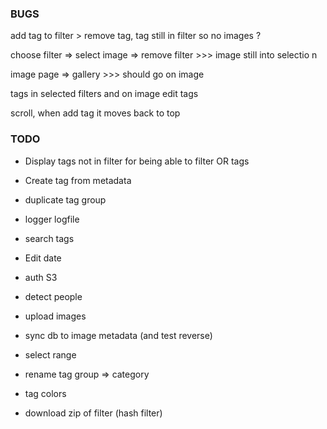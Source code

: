 ### BUGS

add tag to filter > remove tag, tag still in filter so no images ?

choose filter => select image => remove filter >>> image still into selectio n

image page => gallery >>> should go on image

tags in selected filters and on image edit tags

scroll, when add tag it moves back to top

### TODO

- Display tags not in filter for being able to filter OR tags
- Create tag from metadata
- duplicate tag group
- logger logfile
- search tags

- Edit date

- auth S3

- detect people

- upload images

- sync db to image metadata (and test reverse)

- select range
- rename tag group => category

- tag colors
- download zip of filter (hash filter)

